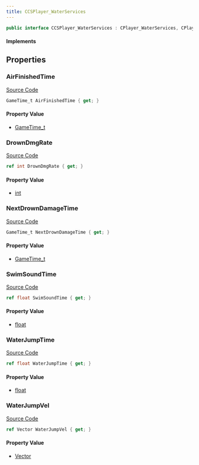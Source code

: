 ```yaml
---
title: CCSPlayer_WaterServices
---
```


```csharp
public interface CCSPlayer_WaterServices : CPlayer_WaterServices, CPlayerPawnComponent, ISchemaClass<CPlayerPawnComponent>, ISchemaClass<CPlayer_WaterServices>, ISchemaClass<CCSPlayer_WaterServices>, ISchemaField, ISchemaClass, INativeHandle
```

#### Implements

## Properties

### AirFinishedTime

[Source Code](https://github.com/swiftly-solution/swiftlys2/blob/beta/managed/src/SwiftlyS2.Generated/Schemas/Interfaces/CCSPlayer_WaterServices.cs#L20)

```csharp
GameTime_t AirFinishedTime { get; }
```

#### Property Value

- [GameTime_t](/docs/api/shared/schemadefinitions/gametime_t)

### DrownDmgRate

[Source Code](https://github.com/swiftly-solution/swiftlys2/blob/beta/managed/src/SwiftlyS2.Generated/Schemas/Interfaces/CCSPlayer_WaterServices.cs#L18)

```csharp
ref int DrownDmgRate { get; }
```

#### Property Value

- [int](https://learn.microsoft.com/dotnet/api/system.int32)

### NextDrownDamageTime

[Source Code](https://github.com/swiftly-solution/swiftlys2/blob/beta/managed/src/SwiftlyS2.Generated/Schemas/Interfaces/CCSPlayer_WaterServices.cs#L16)

```csharp
GameTime_t NextDrownDamageTime { get; }
```

#### Property Value

- [GameTime_t](/docs/api/shared/schemadefinitions/gametime_t)

### SwimSoundTime

[Source Code](https://github.com/swiftly-solution/swiftlys2/blob/beta/managed/src/SwiftlyS2.Generated/Schemas/Interfaces/CCSPlayer_WaterServices.cs#L26)

```csharp
ref float SwimSoundTime { get; }
```

#### Property Value

- [float](https://learn.microsoft.com/dotnet/api/system.single)

### WaterJumpTime

[Source Code](https://github.com/swiftly-solution/swiftlys2/blob/beta/managed/src/SwiftlyS2.Generated/Schemas/Interfaces/CCSPlayer_WaterServices.cs#L22)

```csharp
ref float WaterJumpTime { get; }
```

#### Property Value

- [float](https://learn.microsoft.com/dotnet/api/system.single)

### WaterJumpVel

[Source Code](https://github.com/swiftly-solution/swiftlys2/blob/beta/managed/src/SwiftlyS2.Generated/Schemas/Interfaces/CCSPlayer_WaterServices.cs#L24)

```csharp
ref Vector WaterJumpVel { get; }
```

#### Property Value

- [Vector](/docs/api/shared/natives/vector)

